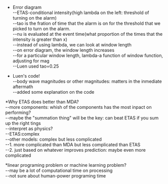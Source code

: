 * Error diagram  
--ETAS-conditional intensity(high lambda on the left: threshold of turning on the alarm)  
--tao is the fration of time that the alarm is on for the threshold that we picked to turn on the alarm.   
--nu is evaluated at the event time(what proportion of the times that the intensity is greater than x)   
--instead of using lambda, we can look at window length  
--on error diagram, the window length increases  
--for a particular window length, lambda-a function of window function, adjusting for mag  
--Luen used tao=0.25

* Luen's code!  
--body wave magnitudes or other magnitudes: matters in the inmediate aftermath  
--added some explanation on the code  

*Why ETAS does better than MDA?  
--more components: whish of the components has the most inpact on performing?  
--maybe the "summation thing" will be the key: can beat ETAS if you sum up the right tings  
--interpret as physics?  
--ETAS:complex  
--other models: complex but less complicated  
--1. more complicated than MDA but less complicated than ETAS  
--2. just based on whatever improves prediction: maybe even more complicated  

*linear programing problem or machine learning problem?  
--may be a lot of computational time on processing  
--not sure about human-power programing time  
